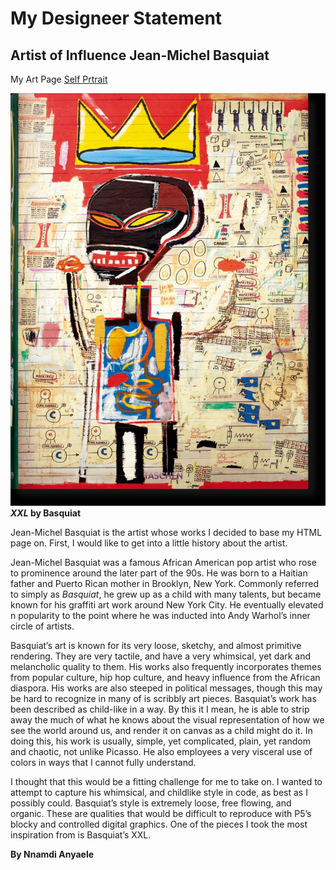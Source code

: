 # My Designeer Statement
## Artist of Influence Jean-Michel Basquiat

My Art Page [Self Prtrait](https://oguchiike.github.io/Anyaele_Nnamdi_ART2210/Anyaele_Nnamdi_ART2210_Self-portrait_Fall2019/selfPortrait.html)

![](https://github.com/OguchiIKE/Anyaele_Nnamdi_ART2210/raw/master/Anyaele_Nnamdi_ART2210_Self-portrait_Fall2019/XXL_JeanMichBasquiat.jpg)
                                             **_XXL_ by Basquiat**

Jean-Michel Basquiat is the artist whose works I decided to base my HTML page on.  First, I would like to get into a little history about the artist.   

Jean-Michel Basquiat was a famous African American pop artist who rose to prominence around the later part of the 90s.  He was born to a Haitian father and Puerto Rican mother in Brooklyn, New York.  Commonly referred to simply as *Basquiat*, he grew up as a child with many talents, but became known for his graffiti art work around New York City.  He eventually elevated n popularity to the point where he was inducted into Andy Warhol’s inner circle of artists. 


Basquiat’s art is known for its very loose, sketchy, and almost primitive rendering.  They are very tactile, and have a very whimsical, yet dark and melancholic quality to them.  His works also frequently incorporates themes from popular culture, hip hop culture, and heavy influence from the African diaspora.  His works are also steeped in political messages, though this may be hard to recognize in many of is scribbly art pieces.  Basquiat’s work has been described as child-like in a way.  By this it I mean, he is able to strip away the much of what he knows about the visual representation of how we see the world around us, and render it on canvas as a child might do it. In doing this, his work is usually, simple, yet complicated, plain, yet random and chaotic, not unlike Picasso.  He also employees a very visceral use of colors in ways that I cannot fully understand. 


I thought that this would be a fitting challenge for me to take on. I wanted to attempt to capture his whimsical, and childlike style in code, as best as I possibly could.  Basquiat’s style is extremely loose, free flowing, and organic.  These are qualities that would be difficult to reproduce with P5’s blocky and controlled digital graphics.  One of the pieces I took the most inspiration from is Basquiat’s XXL.

**By Nnamdi Anyaele**